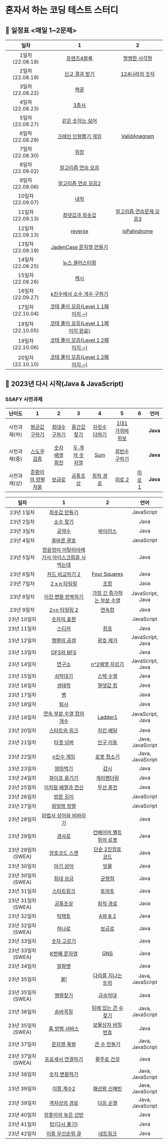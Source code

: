 # 혼자서 하는 코딩 테스트 스터디

## 📅 일정표 <매일 1~2문제>

<!-- prettier-ignore-start -->
|일차| 1 | 2 |
| :---: | :---: | :---: |
| 1일차(22.08.18) | [프렌즈4블록](https://school.programmers.co.kr/learn/courses/30/lessons/17679) | [멀쩡한 사각형](https://school.programmers.co.kr/learn/courses/30/lessons/62048) |
| 2일차(22.08.19) | [신고 결과 받기](https://school.programmers.co.kr/learn/courses/30/lessons/92334) | [124나라의 숫자](https://school.programmers.co.kr/learn/courses/30/lessons/12899) |
| 3일차(22.08.22) | [짝꿍]()|
| 4일차(22.08.23) | [3총사]()|
| 5일차(22.08.27) | [같은 숫자는 싫어](https://school.programmers.co.kr/learn/courses/30/lessons/12906)|
| 6일차(22.08.29) | [크레인 인형뽑기 게임](https://school.programmers.co.kr/learn/courses/30/lessons/64061)|[ValidAnagram]()|
| 7일차(22.08.30) | [위장](https://school.programmers.co.kr/learn/courses/30/lessons/42578)|
| 8일차(22.09.02) | [알고리즘 연습 모음]()|
| 9일차(22.09.06) | [알고리즘 연습 모음2]()|
| 10일차(22.09.07) | [내적](https://school.programmers.co.kr/learn/courses/30/lessons/70128)|
| 11일차(22.09.13) | [최댓값과 최솟값](https://school.programmers.co.kr/learn/courses/30/lessons/12939)| [알고리즘 연습문제 모음3]()|
| 12일차(22.09.13) | [reverse]()| [isPalindrome]()|
| 13일차(22.09.19) | [JadenCase 문자열 만들기](https://school.programmers.co.kr/learn/courses/30/lessons/12951)|
| 14일차(22.09.25) | [뉴스 클러스터링](https://school.programmers.co.kr/learn/courses/30/lessons/17677)|
| 15일차(22.09.26) | [캐시](https://school.programmers.co.kr/learn/courses/30/lessons/17680)|
| 16일차(22.09.27) | [k진수에서 소수 개수 구하기](https://school.programmers.co.kr/learn/courses/30/lessons/92335)|
|17일차(22.10.04)|[코테 풀이 모음(Level 1 1페이지 ~)](https://github.com/yms1789/jsAlgorithm/tree/main/17일차)|
|18일차(22.10.05)|[코테 풀이 모음(Level 1 1페이지 완료)](https://github.com/yms1789/jsAlgorithm/tree/main/18일차)|
|19일차(22.10.06)|[코테 풀이 모음(Level 1 2페이지 ~)](https://github.com/yms1789/jsAlgorithm/tree/main/19일차)|
|20일차(22.10.10)|[코테 풀이 모음(Level 1 2페이지 ~)](https://github.com/yms1789/jsAlgorithm/tree/main/20일차)|

## 📅 2023년 다시 시작(Java & JavaScript)
### SSAFY 사전과제
|난이도| 1 | 2 | 3 | 4 | 5 | 6 |언어 |
| :---: | :---: | :---: | :---: | :---: | :---: | :---: | :---: |
|사전과제(하)|[평균값 구하기](https://swexpertacademy.com/main/talk/solvingClub/problemView.do?solveclubId=AYUu1hG6O44DFARs&contestProbId=AV5QRnJqA5cDFAUq&probBoxId=AYUu1hG6O48DFARs&type=PROBLEM&problemBoxTitle=%EC%95%8C%EA%B3%A0%EB%A6%AC%EC%A6%98+Track+%28%EB%82%9C%EC%9D%B4%EB%8F%84+%ED%95%98%29&problemBoxCnt=5)|[최대수 구하기](https://swexpertacademy.com/main/talk/solvingClub/problemView.do?solveclubId=AYUu1hG6O44DFARs&contestProbId=AV5QQhbqA4QDFAUq&probBoxId=AYUu1hG6O48DFARs&type=PROBLEM&problemBoxTitle=%EC%95%8C%EA%B3%A0%EB%A6%AC%EC%A6%98+Track+%28%EB%82%9C%EC%9D%B4%EB%8F%84+%ED%95%98%29&problemBoxCnt=5)|[중간값 찾기](https://swexpertacademy.com/main/talk/solvingClub/problemView.do?solveclubId=AYUu1hG6O44DFARs&contestProbId=AV5QPsXKA2UDFAUq&probBoxId=AYUu1hG6O48DFARs&type=PROBLEM&problemBoxTitle=%EC%95%8C%EA%B3%A0%EB%A6%AC%EC%A6%98+Track+%28%EB%82%9C%EC%9D%B4%EB%8F%84+%ED%95%98%29&problemBoxCnt=5)|[자릿수 더하기](https://swexpertacademy.com/main/talk/solvingClub/problemView.do?solveclubId=AYUu1hG6O44DFARs&contestProbId=AV5QPRjqA10DFAUq&probBoxId=AYUu1hG6O48DFARs&type=PROBLEM&problemBoxTitle=%EC%95%8C%EA%B3%A0%EB%A6%AC%EC%A6%98+Track+%28%EB%82%9C%EC%9D%B4%EB%8F%84+%ED%95%98%29&problemBoxCnt=5)|[1대1 가위바위보](https://swexpertacademy.com/main/talk/solvingClub/problemView.do?solveclubId=AYUu1hG6O44DFARs&contestProbId=AV5PjKXKALcDFAUq&probBoxId=AYUu1hG6O48DFARs&type=PROBLEM&problemBoxTitle=%EC%95%8C%EA%B3%A0%EB%A6%AC%EC%A6%98+Track+%28%EB%82%9C%EC%9D%B4%EB%8F%84+%ED%95%98%29&problemBoxCnt=5)||**Java**|
|사전과제(중)|[스도쿠 검증](https://swexpertacademy.com/main/talk/solvingClub/problemView.do?solveclubId=AYUu1hG6O44DFARs&contestProbId=AV5Psz16AYEDFAUq&probBoxId=AYUyLam6ojkDFARs&type=PROBLEM&problemBoxTitle=%EC%95%8C%EA%B3%A0%EB%A6%AC%EC%A6%98+Track+%28%EB%82%9C%EC%9D%B4%EB%8F%84+%EC%A4%91%29&problemBoxCnt=5)|[숫자 배열 회전](https://swexpertacademy.com/main/talk/solvingClub/problemView.do?solveclubId=AYUu1hG6O44DFARs&contestProbId=AV5Pq-OKAVYDFAUq&probBoxId=AYUyLam6ojkDFARs&type=PROBLEM&problemBoxTitle=%EC%95%8C%EA%B3%A0%EB%A6%AC%EC%A6%98+Track+%28%EB%82%9C%EC%9D%B4%EB%8F%84+%EC%A4%91%29&problemBoxCnt=5)|[두 개의 숫자열](https://swexpertacademy.com/main/talk/solvingClub/problemView.do?solveclubId=AYUu1hG6O44DFARs&contestProbId=AV5PpoFaAS4DFAUq&probBoxId=AYUyLam6ojkDFARs&type=PROBLEM&problemBoxTitle=%EC%95%8C%EA%B3%A0%EB%A6%AC%EC%A6%98+Track+%28%EB%82%9C%EC%9D%B4%EB%8F%84+%EC%A4%91%29&problemBoxCnt=5)|[Sum](https://swexpertacademy.com/main/talk/solvingClub/problemView.do?solveclubId=AYUu1hG6O44DFARs&contestProbId=AV13_BWKACUCFAYh&probBoxId=AYUyLam6ojkDFARs&type=PROBLEM&problemBoxTitle=%EC%95%8C%EA%B3%A0%EB%A6%AC%EC%A6%98+Track+%28%EB%82%9C%EC%9D%B4%EB%8F%84+%EC%A4%91%29&problemBoxCnt=5)|[최빈수 구하기](https://swexpertacademy.com/main/talk/solvingClub/problemView.do?solveclubId=AYUu1hG6O44DFARs&contestProbId=AV13zo1KAAACFAYh&probBoxId=AYUyLam6ojkDFARs&type=PROBLEM&problemBoxTitle=%EC%95%8C%EA%B3%A0%EB%A6%AC%EC%A6%98+Track+%28%EB%82%9C%EC%9D%B4%EB%8F%84+%EC%A4%91%29&problemBoxCnt=5)||**Java**|
|사전과제(상)|[준환이의 양팔저울](https://swexpertacademy.com/main/talk/solvingClub/problemView.do?solveclubId=AYUu1hG6O44DFARs&contestProbId=AWAe7XSKfUUDFAUw&probBoxId=AYUyLcVaojsDFARs&type=PROBLEM&problemBoxTitle=%EC%95%8C%EA%B3%A0%EB%A6%AC%EC%A6%98+Track+%28%EB%82%9C%EC%9D%B4%EB%8F%84+%EC%83%81%29&problemBoxCnt=6)|[보급로](https://swexpertacademy.com/main/talk/solvingClub/problemView.do?solveclubId=AYUu1hG6O44DFARs&contestProbId=AV15QRX6APsCFAYD&probBoxId=AYUyLcVaojsDFARs&type=PROBLEM&problemBoxTitle=%EC%95%8C%EA%B3%A0%EB%A6%AC%EC%A6%98+Track+%28%EB%82%9C%EC%9D%B4%EB%8F%84+%EC%83%81%29&problemBoxCnt=6)|[공통조상](https://swexpertacademy.com/main/talk/solvingClub/problemView.do?solveclubId=AYUu1hG6O44DFARs&contestProbId=AV15PTkqAPYCFAYD&probBoxId=AYUyLcVaojsDFARs&type=PROBLEM&problemBoxTitle=%EC%95%8C%EA%B3%A0%EB%A6%AC%EC%A6%98+Track+%28%EB%82%9C%EC%9D%B4%EB%8F%84+%EC%83%81%29&problemBoxCnt=6)|[최적 경로](https://swexpertacademy.com/main/talk/solvingClub/problemView.do?solveclubId=AYUu1hG6O44DFARs&contestProbId=AV15OZ4qAPICFAYD&probBoxId=AYUyLcVaojsDFARs&type=PROBLEM&problemBoxTitle=%EC%95%8C%EA%B3%A0%EB%A6%AC%EC%A6%98+Track+%28%EB%82%9C%EC%9D%B4%EB%8F%84+%EC%83%81%29&problemBoxCnt=6)|[미로 2](https://swexpertacademy.com/main/talk/solvingClub/problemView.do?solveclubId=AYUu1hG6O44DFARs&contestProbId=AV14wL9KAGkCFAYD&probBoxId=AYUyLcVaojsDFARs&type=PROBLEM&problemBoxTitle=%EC%95%8C%EA%B3%A0%EB%A6%AC%EC%A6%98+Track+%28%EB%82%9C%EC%9D%B4%EB%8F%84+%EC%83%81%29&problemBoxCnt=6)|[미로 1](https://swexpertacademy.com/main/talk/solvingClub/problemView.do?solveclubId=AYUu1hG6O44DFARs&contestProbId=AV14vXUqAGMCFAYD&probBoxId=AYUyLcVaojsDFARs&type=PROBLEM&problemBoxTitle=%EC%95%8C%EA%B3%A0%EB%A6%AC%EC%A6%98+Track+%28%EB%82%9C%EC%9D%B4%EB%8F%84+%EC%83%81%29&problemBoxCnt=6)|**Java**|

|일차| 1 | 2 |언어
|:--:|:--:|:--:|:--:|
|23년 1일차|[최솟값 만들기](https://school.programmers.co.kr/learn/courses/30/lessons/12941)||JavaScript|
|23년 2일차|[소수 찾기](https://www.acmicpc.net/problem/1978)||Java|
|23년 3일차|[공약수](https://www.acmicpc.net/problem/2436)|[바이러스](https://www.acmicpc.net/problem/2606)|Java|
|23년 4일차|[올바른 괄호](https://school.programmers.co.kr/learn/courses/30/lessons/12909?language=javascript)||JavaScript|
|23년 5일차|[한윤정이 이탈리아에 가서 아이스크림을 사먹는데](https://www.acmicpc.net/problem/2422)||Java|
|23년 6일차|[카드 비교하기 2](https://www.acmicpc.net/problem/16194)|[Four Squares](https://www.acmicpc.net/problem/17626)|Java|
|23년 7일차|[2 x n 타일링](https://www.acmicpc.net/problem/11726)|[조합](https://www.acmicpc.net/problem/2407)|Java|
|23년 8일차|[이진 변환 반복하기](https://school.programmers.co.kr/learn/courses/30/lessons/70129)|[가장 긴 증가하는 부분 수열](https://www.acmicpc.net/problem/11053)|JavaScript, Java|
|23년 9일차|[2×n 타일링 2](https://www.acmicpc.net/problem/11727)|[연속합](https://www.acmicpc.net/problem/1912)|Java|
|23년 10일차|[숫자의 표현](https://school.programmers.co.kr/learn/courses/30/lessons/12924)||JavaScript|
|23년 11일차|[스티커](https://www.acmicpc.net/problem/9465)|[점프](https://www.acmicpc.net/problem/1890)|Java|
|23년 12일차|[행렬의 곱셈](https://school.programmers.co.kr/learn/courses/30/lessons/12949)|[괄호 제거](https://www.acmicpc.net/problem/2800)|JavaScript, Java|
|23년 13일차|[DFS와 BFS](https://www.acmicpc.net/problem/1260)||Java|
|23년 14일차|[연구소](https://www.acmicpc.net/problem/14502)|[n^2배열 자르기](https://school.programmers.co.kr/learn/courses/30/lessons/87390)|JavaScript, Java|
|23년 15일차|[쇠막대기](https://www.acmicpc.net/problem/10799)|[스택 수열](https://www.acmicpc.net/problem/1874)|Java|
|23년 16일차|[생태학](https://www.acmicpc.net/problem/4358)|[절댓값 힙](https://www.acmicpc.net/problem/11286)|Java|
|23년 17일차|[뱀](https://www.acmicpc.net/problem/3190)||Java|
|23년 18일차|[퇴사](https://www.acmicpc.net/problem/14501)||Java|
|23년 19일차|[연속 부분 수열 합의 개수](https://school.programmers.co.kr/learn/courses/30/lessons/131701)|[Ladder1](https://swexpertacademy.com/main/talk/solvingClub/problemView.do?solveclubId=AYZoaAwqEisDFARc&contestProbId=AV14ABYKADACFAYh&probBoxId=AYZoa3QaEnEDFARc&type=PROBLEM&problemBoxTitle=2%EC%9B%9421%EC%9D%BC%28%ED%99%94%29+%EB%B0%B0%EC%97%B42&problemBoxCnt=3)|JavaScript, Java|
|23년 20일차|[스타트와 링크](https://www.acmicpc.net/problem/14889)|[치킨 배달](https://www.acmicpc.net/problem/15686)|Java|
|23년 21일차|[타겟 넘버](https://school.programmers.co.kr/learn/courses/30/lessons/43165)|[인구 이동](https://www.acmicpc.net/problem/16234)|Java, JavaScript|
|23년 22일차|[n진수 게임](https://school.programmers.co.kr/learn/courses/30/lessons/17687)|[로봇 청소기](https://www.acmicpc.net/problem/14503)|Java, JavaScript|
|23년 23일차|[땅따먹기](https://school.programmers.co.kr/learn/courses/30/lessons/12913)|[감시](https://www.acmicpc.net/problem/15683)|Java|
|23년 24일차|[파이프 옮기기](https://www.acmicpc.net/problem/17070)|[게리멘더링](https://www.acmicpc.net/problem/17471)|Java|
|23년 25일차|[이차원 배열과 연산](https://www.acmicpc.net/problem/17140)|[무선 충전](https://swexpertacademy.com/main/code/problem/problemDetail.do?contestProbId=AWXRDL1aeugDFAUo)|Java|
|23년 26일차|[방문 길이](https://school.programmers.co.kr/learn/courses/30/lessons/49994)||JavaScript|
|23년 27일차|[파일명 정렬](https://school.programmers.co.kr/learn/courses/30/lessons/49994)||JavaScript|
|23년 28일차|[마법사 상어와 비바라기](https://www.acmicpc.net/problem/21610)||Java|
|23년 29일차|[경사로](https://www.acmicpc.net/problem/14890)|[컨베이어 벨트 위의 로봇](https://www.acmicpc.net/problem/20055)|Java|
|23년 29일차(SWEA)|[암호코드 스캔](https://swexpertacademy.com/main/code/problem/problemDetail.do?contestProbId=AV15JEKKAM8CFAYD)|[단순 2진암호 코드](https://swexpertacademy.com/main/code/problem/problemDetail.do?contestProbId=AV15FZuqAL4CFAYD)|Java|
|23년 30일차|[아기 상어](https://www.acmicpc.net/problem/16236)|[빗물](https://www.acmicpc.net/problem/14719)|Java|
|23년 30일차(SWEA)|[최대 상금](https://swexpertacademy.com/main/code/problem/problemDetail.do?contestProbId=AV15Khn6AN0CFAYD)|[균형점](https://swexpertacademy.com/main/code/problem/problemDetail.do?contestProbId=AV15MeBKAOgCFAYD)|Java|
|23년 31일차|[스타트링크](https://www.acmicpc.net/problem/5014)|[토마토](https://www.acmicpc.net/problem/7576)|Java|
|23년 31일차(SWEA)|[공통조상](https://swexpertacademy.com/main/code/problem/problemDetail.do?contestProbId=AV15PTkqAPYCFAYD)|[최적 경로](https://swexpertacademy.com/main/code/problem/problemDetail.do?contestProbId=AV15OZ4qAPICFAYD)|Java|
|23년 32일차|[틱택토](https://www.acmicpc.net/problem/7682)|[A와 B 2](https://www.acmicpc.net/problem/12919)|Java|
|23년 32일차(SWEA)|[하나로](https://swexpertacademy.com/main/code/problem/problemDetail.do?contestProbId=AV15StKqAQkCFAYD)|[보급로](https://swexpertacademy.com/main/code/problem/problemDetail.do?contestProbId=AV15QRX6APsCFAYD)|Java|
|23년 33일차|[숫자 고르기](https://www.acmicpc.net/problem/2668)||Java|
|23년 33일차(SWEA)|[K번째 문자열](https://swexpertacademy.com/main/code/problem/problemDetail.do?contestProbId=AV18KWf6ItECFAZN)|[GNS](https://swexpertacademy.com/main/code/problem/problemDetail.do?contestProbId=AV14jJh6ACYCFAYD)|Java|
|23년 34일차|[알파벳](https://www.acmicpc.net/problem/1987)||Java|
|23년 35일차|[불!](https://www.acmicpc.net/problem/4179)|[다리를 지나는 트럭](https://school.programmers.co.kr/learn/courses/30/lessons/42583)|Java, JavaScript|
|23년 35일차(SWEA)|[행렬찾기](https://swexpertacademy.com/main/code/problem/problemDetail.do?contestProbId=AV18LoAqItcCFAZN)|[금속막대](https://swexpertacademy.com/main/code/problem/problemDetail.do?contestProbId=AV18NaZqIt8CFAZN)|Java|
|23년 36일차|[숨바꼭질](https://www.acmicpc.net/problem/1697)|[뒤에 있는 큰 수 찾기](https://school.programmers.co.kr/learn/courses/30/lessons/154539)|Java, JavaScript|
|23년 35일차(SWEA)|[홈 방범 서비스](https://swexpertacademy.com/main/code/problem/problemDetail.do?contestProbId=AV5V61LqAf8DFAWu)|[보물상자 비밀번호](https://swexpertacademy.com/main/code/problem/problemDetail.do?contestProbId=AWXRUN9KfZ8DFAUo)|Java|
|23년 37일차|[문자열 폭발](https://www.acmicpc.net/problem/9935)|[큰 수 만들기](https://school.programmers.co.kr/learn/courses/30/lessons/42883)|Java, JavaScript|
|23년 37일차(SWEA)|[프로세서 연결하기](https://swexpertacademy.com/main/code/problem/problemDetail.do?contestProbId=AV4suNtaXFEDFAUf)|[활주로 건설](https://swexpertacademy.com/main/code/problem/problemDetail.do?contestProbId=AWIeW7FakkUDFAVH)|Java|
|23년 38일차|[숫자 변환하기](https://school.programmers.co.kr/learn/courses/30/lessons/154538)||Java, JavaScript|
|23년 39일차|[이항 계수2](https://www.acmicpc.net/problem/11051)|[패션왕 신해빈](https://www.acmicpc.net/problem/9375)|Java, JavaScript|
|23년 39일차|[격자상의 경로](https://www.acmicpc.net/problem/10164)|[다음 순열](https://www.acmicpc.net/problem/10972)|Java, JavaScript|
|23년 40일차|[장훈이의 높은 선반](https://swexpertacademy.com/main/code/problem/problemDetail.do?contestProbId=AV2b7Yf6ABcBBASw)||Java|
|23년 41일차|[탑(다시 풀기)](https://www.acmicpc.net/problem/2493)||Java|
|23년 42일차|[이중 우선순위 큐](https://school.programmers.co.kr/learn/courses/30/lessons/42628)|[네트워크](https://school.programmers.co.kr/learn/courses/30/lessons/43162)|Java|
<!-- prettier-ignore-end -->
